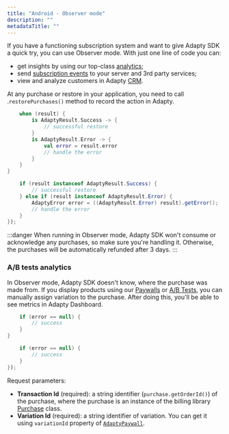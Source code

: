 ```yaml
---
title: "Android - Observer mode"
description: ""
metadataTitle: ""
---
```


If you have a functioning subscription system and want to give Adapty SDK a quick try, you can use Observer mode. With just one line of code you can:

- get insights by using our top-class [analytics](analytics-charts);
- send [subscription events](events) to your server and 3rd party services;
- view and analyze customers in Adapty [CRM](profiles-crm).

At any purchase or restore in your application, you need to call .`restorePurchases()` method to record the action in Adapty.

```kotlin title="title="Adapty.restorePurchases { result ->""
    when (result) {
        is AdaptyResult.Success -> {
            // successful restore
        }
        is AdaptyResult.Error -> {
            val error = result.error
            // handle the error
        }
    }
}
```
```java title="title="Adapty.restorePurchases(result -> {""
    if (result instanceof AdaptyResult.Success) {
        // successful restore
    } else if (result instanceof AdaptyResult.Error) {
        AdaptyError error = ((AdaptyResult.Error) result).getError();
        // handle the error
    }
});
```

:::danger
When running in Observer mode, Adapty SDK won't consume or acknowledge any purchases, so make sure you're handling it. Otherwise, the purchases will be automatically refunded after 3 days.
:::

### A/B tests analytics

In Observer mode, Adapty SDK doesn't know, where the purchase was made from. If you display products using our [Paywalls](paywalls) or [A/B Tests](ab-test), you can manually assign variation to the purchase. After doing this, you'll be able to see metrics in Adapty Dashboard.

```kotlin title="title="Adapty.setVariationId(transactionId, variationId) { error ->""
    if (error == null) {
        // success
    }
}
```
```java title="title="Adapty.setVariationId(transactionId, variationId, error -> {""
    if (error == null) {
        // success
    }
});
```

Request parameters:

- **Transaction Id** (required): a string identifier (`purchase.getOrderId()`) of the purchase, where the purchase is an instance of the billing library [Purchase](https://developer.android.com/reference/com/android/billingclient/api/Purchase) class.
- **Variation Id** (required): a string identifier of variation. You can get it using `variationId` property of [`AdaptyPaywall`](sdk-models#adaptypaywall).